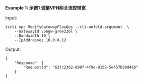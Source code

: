 **Example 1: 示例1 调整VPN网关流控带宽**



Input: 

```
tccli vpc ModifyGatewayFlowQos --cli-unfold-argument  \
    --GatewayId vpngw-gree226l \
    --Bandwidth 10 \
    --IpAddresses 10.0.0.12
```

Output: 
```
{
    "Response": {
        "RequestId": "627c2362-890f-4f9e-9158-5e457b80d48b"
    }
}
```

